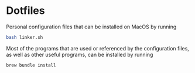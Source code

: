 # Dotfiles

Personal configuration files that can be installed on MacOS by running

```bash
bash linker.sh
```

Most of the programs that are used or referenced by the configuration files,
as well as other useful programs, can be installed by running

```bash
brew bundle install
```
